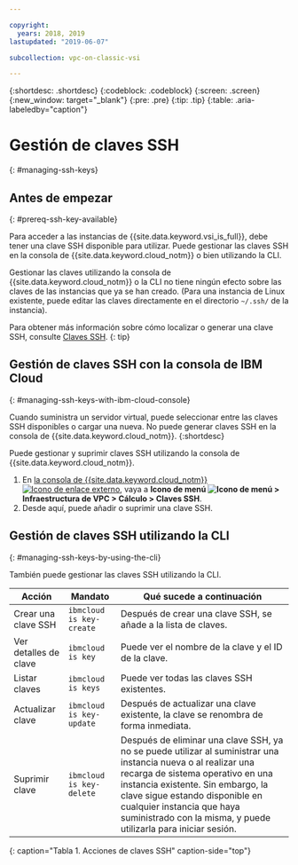 ```yaml
---

copyright:
  years: 2018, 2019
lastupdated: "2019-06-07"

subcollection: vpc-on-classic-vsi

---
```


{:shortdesc: .shortdesc}
{:codeblock: .codeblock}
{:screen: .screen}
{:new_window: target="_blank"}
{:pre: .pre}
{:tip: .tip}
{:table: .aria-labeledby="caption"}

# Gestión de claves SSH
{: #managing-ssh-keys}

## Antes de empezar
{: #prereq-ssh-key-available}

Para acceder a las instancias de {{site.data.keyword.vsi_is_full}}, debe tener una clave SSH disponible para utilizar. Puede gestionar las claves SSH en la consola de {{site.data.keyword.cloud_notm}} o bien utilizando la CLI. 

Gestionar las claves utilizando la consola de {{site.data.keyword.cloud_notm}} o la CLI no tiene ningún efecto sobre las claves de las instancias que ya se han creado. (Para una instancia de Linux existente, puede editar las claves directamente en el directorio `~/.ssh/` de la instancia).

Para obtener más información sobre cómo localizar o generar una clave SSH, consulte [Claves SSH](/docs/vpc-on-classic-vsi?topic=vpc-on-classic-vsi-ssh-keys#ssh-keys).
{: tip}

## Gestión de claves SSH con la consola de IBM Cloud
{: #managing-ssh-keys-with-ibm-cloud-console}

Cuando suministra un servidor virtual, puede seleccionar entre las claves SSH disponibles o cargar una nueva. No puede generar claves SSH en la consola de {{site.data.keyword.cloud_notm}}.
{:shortdesc}

Puede gestionar y suprimir claves SSH utilizando la consola de {{site.data.keyword.cloud_notm}}.
1. En [la consola de {{site.data.keyword.cloud_notm}} ![Icono de enlace externo](../icons/launch-glyph.svg "Icono de enlace externo")](https://console.cloud.ibm.com/vpc), vaya a **Icono de menú ![Icono de menú](../icons/icon_hamburger.svg) > Infraestructura de VPC > Cálculo > Claves SSH**.
2. Desde aquí, puede añadir o suprimir una clave SSH.

## Gestión de claves SSH utilizando la CLI
{: #managing-ssh-keys-by-using-the-cli}

También puede gestionar las claves SSH utilizando la CLI.

| Acción           | Mandato                     | Qué sucede a continuación |
| ---------------- | --------------------------- | ----------------- |
| Crear una clave SSH   | `ibmcloud is key-create`    | Después de crear una clave SSH, se añade a la lista de claves. |
| Ver detalles de clave | `ibmcloud is key`           | Puede ver el nombre de la clave y el ID de la clave. |
| Listar claves        | `ibmcloud is keys`          | Puede ver todas las claves SSH existentes. |
| Actualizar clave       | `ibmcloud is key-update`    | Después de actualizar una clave existente, la clave se renombra de forma inmediata. |
| Suprimir clave       | `ibmcloud is key-delete`    | Después de eliminar una clave SSH, ya no se puede utilizar al suministrar una instancia nueva o al realizar una recarga de sistema operativo en una instancia existente. Sin embargo, la clave sigue estando disponible en cualquier instancia que haya suministrado con la misma, y puede utilizarla para iniciar sesión. |
{: caption="Tabla 1. Acciones de claves SSH" caption-side="top"}
